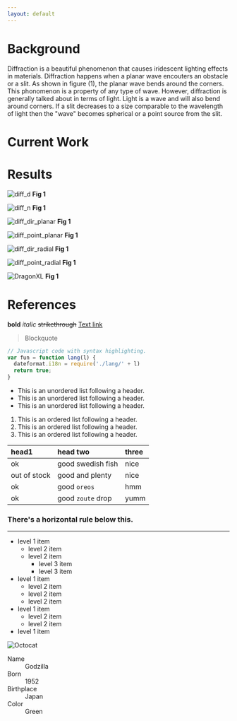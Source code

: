 ```yaml
---
layout: default
---
```


# Background
Diffraction is a beautiful phenomenon that causes iridescent lighting effects in materials.
Diffraction happens when a planar wave encouters an obstacle or a slit. As shown in figure (1),
the planar wave bends around the corners. This phonomenon is a property of any type of wave.
However, diffraction is generally talked about in terms of light. Light is a wave and will 
also bend around corners. If a slit decreases to a size comparable to the wavelength of light
then the "wave" becomes spherical or a point source from the slit.

# Current Work

# Results

![diff_d]({{site.url}}{{site.baseurl}}/assets/images/diff_d.gif)
**Fig 1**

![diff_n]({{site.url}}{{site.baseurl}}/assets/images/diff_n.gif)
**Fig 1**

![diff_dir_planar]({{site.url}}{{site.baseurl}}/assets/images/diff_dir_planar.gif)
**Fig 1**

![diff_point_planar]({{site.url}}{{site.baseurl}}/assets/images/diff_point_planar.gif)
**Fig 1**

![diff_dir_radial]({{site.url}}{{site.baseurl}}/assets/images/diff_dir_radial.gif)
**Fig 1**

![diff_point_radial]({{site.url}}{{site.baseurl}}/assets/images/diff_point_radial.gif)
**Fig 1**

![DragonXL]({{site.url}}{{site.baseurl}}/assets/images/DragonXL.gif)
**Fig 1**

# References

**bold**
_italic_
~~strikethrough~~
[Text link](link.html)
> Blockquote
```js
// Javascript code with syntax highlighting.
var fun = function lang(l) {
  dateformat.i18n = require('./lang/' + l)
  return true;
}
```
*   This is an unordered list following a header.
*   This is an unordered list following a header.
*   This is an unordered list following a header.
1.  This is an ordered list following a header.
2.  This is an ordered list following a header.
3.  This is an ordered list following a header.

| head1        | head two          | three |
|:-------------|:------------------|:------|
| ok           | good swedish fish | nice  |
| out of stock | good and plenty   | nice  |
| ok           | good `oreos`      | hmm   |
| ok           | good `zoute` drop | yumm  |

### There's a horizontal rule below this.

* * *
- level 1 item
  - level 2 item
  - level 2 item
    - level 3 item
    - level 3 item
- level 1 item
  - level 2 item
  - level 2 item
  - level 2 item
- level 1 item
  - level 2 item
  - level 2 item
- level 1 item

![Octocat](https://assets-cdn.github.com/images/icons/emoji/octocat.png)

<dl>
<dt>Name</dt>
<dd>Godzilla</dd>
<dt>Born</dt>
<dd>1952</dd>
<dt>Birthplace</dt>
<dd>Japan</dd>
<dt>Color</dt>
<dd>Green</dd>
</dl>


